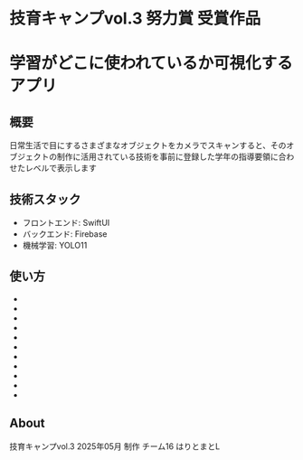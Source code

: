 # 技育キャンプvol.3 努力賞 受賞作品
# 学習がどこに使われているか可視化するアプリ

## 概要
日常生活で目にするさまざまなオブジェクトをカメラでスキャンすると、そのオブジェクトの制作に活用されている技術を事前に登録した学年の指導要領に合わせたレベルで表示します

## 技術スタック
- フロントエンド: SwiftUI
- バックエンド: Firebase
- 機械学習: YOLO11

## 使い方
-
-
-
-
-
-
-
-
-
-
-
## About
技育キャンプvol.3 2025年05月 制作
チーム16 はりとまとL
